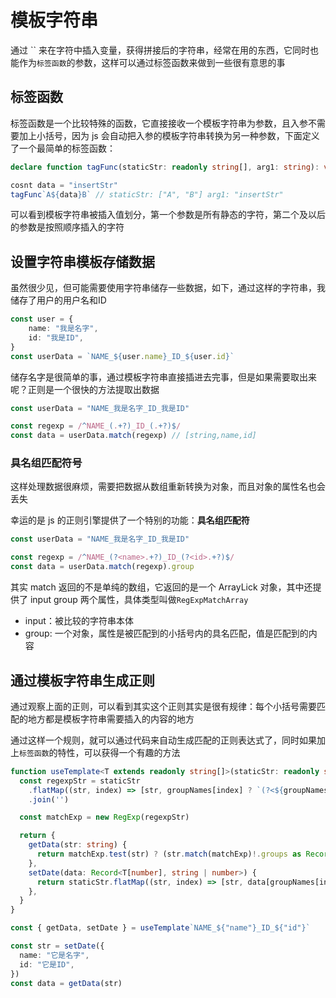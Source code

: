 # 模板字符串

通过 \`\` 来在字符中插入变量，获得拼接后的字符串，经常在用的东西，它同时也能作为`标签函数`的参数，这样可以通过标签函数来做到一些很有意思的事

## 标签函数

标签函数是一个比较特殊的函数，它直接接收一个模板字符串为参数，且入参不需要加上小括号，因为 js 会自动把入参的模板字符串转换为另一种参数，下面定义了一个最简单的标签函数：

```typescript
declare function tagFunc(staticStr: readonly string[], arg1: string): void

cosnt data = "insertStr"
tagFunc`A${data}B` // staticStr: ["A", "B"] arg1: "insertStr"
```

可以看到模板字符串被插入值划分，第一个参数是所有静态的字符，第二个及以后的参数是按照顺序插入的字符

## 设置字符串模板存储数据

虽然很少见，但可能需要使用字符串储存一些数据，如下，通过这样的字符串，我储存了用户的用户名和ID

```typescript
const user = {
    name: "我是名字",
    id: "我是ID",
}
const userData = `NAME_${user.name}_ID_${user.id}`
```

储存名字是很简单的事，通过模板字符串直接插进去完事，但是如果需要取出来呢？正则是一个很快的方法提取出数据

```typescript
const userData = "NAME_我是名字_ID_我是ID"

const regexp = /^NAME_(.+?)_ID_(.+?)$/
const data = userData.match(regexp) // [string,name,id]
```

### 具名组匹配符号

这样处理数据很麻烦，需要把数据从数组重新转换为对象，而且对象的属性名也会丢失

幸运的是 js 的正则引擎提供了一个特别的功能：**具名组匹配符**

```typescript
const userData = "NAME_我是名字_ID_我是ID"

const regexp = /^NAME_(?<name>.+?)_ID_(?<id>.+?)$/
const data = userData.match(regexp).group
```

其实 match 返回的不是单纯的数组，它返回的是一个 ArrayLick 对象，其中还提供了 input group 两个属性，具体类型叫做`RegExpMatchArray`

- input：被比较的字符串本体
- group: 一个对象，属性是被匹配到的小括号内的具名匹配，值是匹配到的内容

## 通过模板字符串生成正则

通过观察上面的正则，可以看到其实这个正则其实是很有规律：每个小括号需要匹配的地方都是模板字符串需要插入的内容的地方

通过这样一个规则，就可以通过代码来自动生成匹配的正则表达式了，同时如果加上`标签函数`的特性，可以获得一个有趣的方法

```typescript
function useTemplate<T extends readonly string[]>(staticStr: readonly string[], ...groupNames: T) {
  const regexpStr = staticStr
    .flatMap((str, index) => [str, groupNames[index] ? `(?<${groupNames[index]}>.+?)` : "$"])
    .join('')

  const matchExp = new RegExp(regexpStr)

  return {
    getData(str: string) {
      return matchExp.test(str) ? (str.match(matchExp)!.groups as Record<T[number], string>) : null
    },
    setDate(data: Record<T[number], string | number>) {
      return staticStr.flatMap((str, index) => [str, data[groupNames[index]]]).join("")
    },
  }
}

const { getData, setDate } = useTemplate`NAME_${"name"}_ID_${"id"}`

const str = setDate({
  name: "它是名字",
  id: "它是ID",
})
const data = getData(str)
```